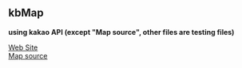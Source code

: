## kbMap
**using kakao API 
(except "Map source", other files are testing files)** 
<br>

[Web Site](https://wesd724.github.io/kbMap/)  
[Map source](https://github.com/wesd724/kbMap/blob/master/js/map.js)